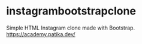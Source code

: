 # instagrambootstrapclone
Simple HTML Instagram clone made with Bootstrap.
https://academy.patika.dev/

